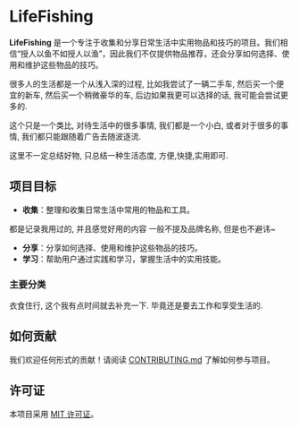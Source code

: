 # LifeFishing

**LifeFishing** 是一个专注于收集和分享日常生活中实用物品和技巧的项目。我们相信“授人以鱼不如授人以渔”，因此我们不仅提供物品推荐，还会分享如何选择、使用和维护这些物品的技巧。

很多人的生活都是一个从浅入深的过程, 比如我尝试了一辆二手车, 然后买一个便宜的新车, 然后买一个稍微豪华的车, 后边如果我更可以选择的话, 我可能会尝试更多的.

这个只是一个类比, 对待生活中的很多事情, 我们都是一个小白, 或者对于很多的事情, 我们都只能跟随着广告去随波逐流.

这里不一定总结好物, 只总结一种生活态度, 方便,快捷,实用即可.

## 项目目标

- **收集**：整理和收集日常生活中常用的物品和工具。
  
都是记录我用过的, 并且感觉好用的内容
一般不提及品牌名称, 但是也不避讳~
  
- **分享**：分享如何选择、使用和维护这些物品的技巧。
- **学习**：帮助用户通过实践和学习，掌握生活中的实用技能。

### 主要分类

衣食住行, 这个我有点时间就去补充一下. 毕竟还是要去工作和享受生活的.



## 如何贡献

我们欢迎任何形式的贡献！请阅读 [CONTRIBUTING.md](CONTRIBUTING.md) 了解如何参与项目。

## 许可证

本项目采用 [MIT 许可证](LICENSE)。
